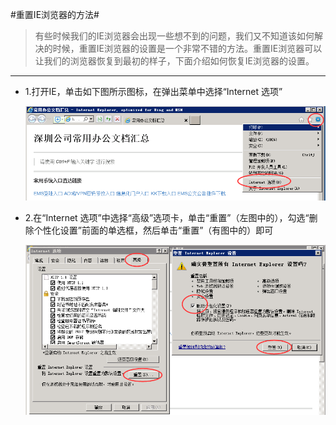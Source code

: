 #重置IE浏览器的方法#

>有些时候我们的IE浏览器会出现一些想不到的问题，我们又不知道该如何解决的时候，重置IE浏览器的设置是一个非常不错的方法。重置IE浏览器可以让我们的浏览器恢复到最初的样子，下面介绍如何恢复IE浏览器的设置。

---

* 1.打开IE，单击如下图所示图标，在弹出菜单中选择“Internet 选项”

	![Internet选项](images/czie-1.png)
* 2.在“Internet 选项”中选择“高级”选项卡，单击“重置”（左图中的），勾选“删除个性化设置”前面的单选框，然后单击“重置”（有图中的）即可

	![重置IE](images/czie-2.png)
